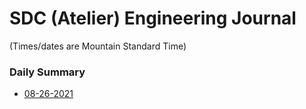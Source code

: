 # SDC (Atelier) Engineering Journal
(Times/dates are Mountain Standard Time)
### Daily Summary
- [08-26-2021](#file-082621-md)
